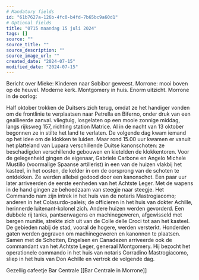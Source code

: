 ```yaml
---
# Mandatory fields
id: "61b7627a-126b-4fc0-b4fd-7b65bc9a60d1"
# Optional fields
title: "0715 maandag 15 juli 2024"
tags: []
source: ""
source_title: ""
source_description: ""
source_image_url: ""
created_date: "2024-07-15"
modified_date: "2024-07-15"
---
```

Bericht over Mieke: Kinderen naar Sobibor geweest. Morrone: mooi boven op de heuvel. Moderne kerk. Montgomery in huis. Enorm uitzicht. Morrone in de oorlog:

Half oktober trokken de Duitsers zich terug, omdat ze het handiger vonden om de frontlinie te verplaatsen naar Petrella en Biferno, onder druk van een geallieerde aanval. vliegtuig, losgelaten op een mooie zonnige middag, langs rijksweg 157, richting station Matrice.
Al in de nacht van 13 oktober begonnen ze in stilte het land te verlaten. De volgende dag kwam iemand op het idee om de klokken te luiden. Maar rond 15.00 uur kwamen er vanuit het platteland van Lupara verschillende Duitse kanonschoten: ze beschadigden verschillende gebouwen en kietelden de klokkentoren.
Voor de gelegenheid gingen de eigenaar, Gabriele Carbone en Angelo Michele Mustillo (voormalige Spaanse artillerist) in een van de huizen vlakbij het kasteel, in het oosten, de kelder in om de oorsprong van de schoten te ontdekken. Ze werden allebei gedood door een kanonschot.
Een paar uur later arriveerden de eerste eenheden van het Achtste Leger.
Met de wapens in de hand gingen ze behoedzaam van steegje naar steegje. Het Commando nam zijn intrek in het huis van de notaris Mastrogiacomo; anderen in het Colasurdo-paleis; de officieren in het huis van dokter Achille, herinnerde luitenant-kolonel zich.
Andere huizen werden gevorderd. Een dubbele rij tanks, pantserwagens en machinegeweren, afgewisseld met bergen munitie, strekte zich uit van de Colle delle Croci tot aan het kasteel.
De gebieden nabij de stad, vooral de hogere, werden versterkt. Honderden gaten werden gegraven om machinegeweren en kanonnen te plaatsen. Samen met de Schotten, Engelsen en Canadezen arriveerde ook de commandant van het Achtste Leger, generaal Montgomery.
Hij bezocht het operationele commando in het huis van notaris Corradino Mastrogiacomo, sliep in het huis van Don Achille en vertrok de volgende dag.

Gezellig cafeetje Bar Centrale
[[Bar Centrale in Morrone]]